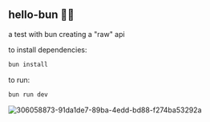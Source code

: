 ## hello-bun 👋🏾

a test with bun creating a "raw" api

to install dependencies:

```bash
bun install
```

to run:

```bash
bun run dev
```

![306058873-91da1de7-89ba-4edd-bd88-f274ba53292a](https://github.com/euotiniel/hibun/assets/93485038/013b1897-5958-4004-ae5b-e701d63c6621)

